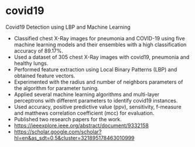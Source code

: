 # covid19
Covid19 Detection using LBP and Machine Learning
- Classified chest X-Ray images for pneumonia and COVID-19 using five machine learning models and their ensembles with a high classification accuracy of 89.17%.
- Used a dataset of 305 chest X-Ray images with covid19, pneumonia and healthy lungs.
- Performed feature extraction using Local Binary Patterns (LBP) and obtained feature vectors.
- Experimented with the radius and number of neighbors parameters of the algorithm for parameter tuning.
- Applied several machine learning algorithms and multi-layer perceptrons with different parameters to identify covid19 instances.
- Used accuracy, positive predictive value (ppv), sensitivity, f-measure and matthews correlation coefficient (mcc) for evaluation.
- Published two research papers for the work.
- https://ieeexplore.ieee.org/abstract/document/9332158
- https://scholar.google.com/scholar?hl=en&as_sdt=0,5&cluster=321895178463010999
